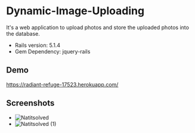 # Dynamic-Image-Uploading

It's a web application to upload photos and store the uploaded photos into the database.

* Rails version: 5.1.4
* Gem Dependency: jquery-rails

## Demo
https://radiant-refuge-17523.herokuapp.com/

## Screenshots
* ![Natitsolved](https://user-images.githubusercontent.com/7859906/79829528-ed838380-83c0-11ea-83f9-72358656a662.png)
* ![Natitsolved (1)](https://user-images.githubusercontent.com/7859906/79830630-756a8d00-83c3-11ea-928e-6aadfba39629.png)
